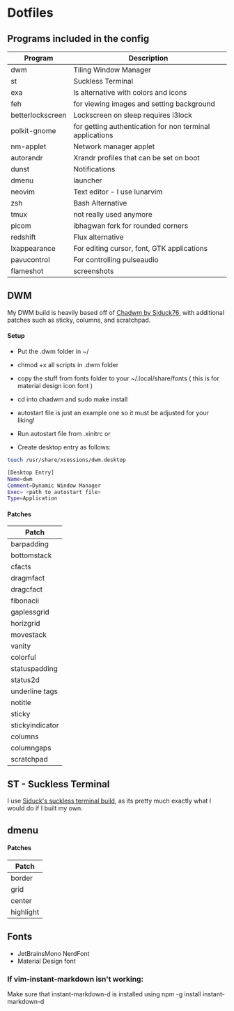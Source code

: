 # Dotfiles


## Programs included in the config


| Program          | Description                                              |
|------------------|----------------------------------------------------------|
| dwm              | Tiling Window Manager                                    |
| st               | Suckless Terminal                                        |
| exa              | ls alternative with colors and icons                     |
| feh              | for viewing images and setting background                |
| betterlockscreen | Lockscreen on sleep requires i3lock                      |
| polkit-gnome     | for getting authentication for non terminal applications |
| nm-applet        | Network manager applet                                   |
| autorandr        | Xrandr profiles that can be set on boot                  |
| dunst            | Notifications                                            |
| dmenu            | launcher                                                 |
| neovim           | Text editor - I use lunarvim                             |
| zsh              | Bash Alternative                                         |
| tmux             | not really used anymore                                  |
| picom            | ibhagwan fork for rounded corners                        |
| redshift         | Flux alternative                                         |
| lxappearance     | For editing cursor, font, GTK applications               |
| pavucontrol      | For controlling pulseaudio                               |
| flameshot        | screenshots                                              |


## DWM

My DWM build is heavily based off of [Chadwm by Siduck76](https://github.com/siduck/chadwm), with additional patches such as sticky, columns, and scratchpad.

#### Setup

* Put the .dwm folder in ~/
* chmod +x all scripts in .dwm folder
* copy the stuff from fonts folder to your ~/.local/share/fonts ( this is for material design icon font )
* cd into chadwm and sudo make install
* autostart file is just an example one so it must be adjusted for your liking!

* Run autostart file from .xinitrc or
* Create desktop entry as follows:

```bash
touch /usr/share/xsessions/dwm.desktop  
```

```bash
[Desktop Entry]
Name=dwm
Comment=Dynamic Window Manager
Exec= <path to autostart file> 
Type=Application 
```

#### Patches

| Patch           |
|-----------------|
| barpadding      |
| bottomstack     |
| cfacts          |
| dragmfact       |
| dragcfact       |
| fibonacii       |
| gaplessgrid     |
| horizgrid       |
| movestack       |
| vanity          |
| colorful        |
| statuspadding   |
| status2d        |
| underline tags  |
| notitle         |
| sticky          |
| stickyindicator |
| columns         |
| columngaps      |
| scratchpad      |

## ST - Suckless Terminal

I use [Siduck's suckless terminal build](https://github.com/siduck/st), as its pretty much exactly what I would do if I built my own. 


## dmenu

#### Patches

| Patch     |
|-----------|
| border    |
| grid      |
| center    |
| highlight |

## Fonts

* JetBrainsMono NerdFont
* Material Design font


### If vim-instant-markdown isn't working:

Make sure that instant-markdown-d is installed using
    npm -g install instant-markdown-d
